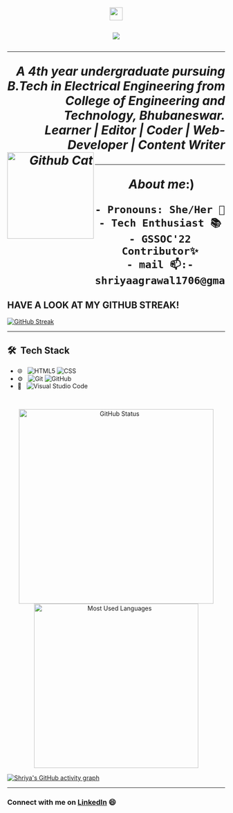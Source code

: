 <h1 align="center"><img src="https://media.giphy.com/media/CV8n4vC6r9b5J3JZd9/giphy.gif" width="30px"> 
 <p align="center">
    <img src="https://readme-typing-svg.herokuapp.com?font=&color=%239BC3A7&size=31&center=true&lines=Hey!I+am+Shriya+Agrawal"/>
</p>
<hr>
 
<p align="right">

  <em>
    A 4th year undergraduate pursuing B.Tech in Electrical Engineering from College of Engineering and Technology, Bhubaneswar. <br>
     <b>Learner | Editor | Coder | Web-Developer | Content Writer </b> <br>
   <img align="left" width=200px alt="Github Cat" src="https://myoctocat.com/assets/images/base-octocat.svg" />
    
  </em>
</p>
 
<hr>

  &nbsp;**_About me_**:)<br>
  ```
  - Pronouns: She/Her 👧
  - Tech Enthusiast 📚
  - GSSOC'22 Contributor✨
  - mail 📫:- shriyaagrawal1706@gmail.com
 
  ```
  
  ## HAVE A LOOK AT MY GITHUB STREAK!
  
  [![GitHub Streak](https://github-readme-streak-stats.herokuapp.com?user=SHRIYA1706&theme=dracula&date_format=M%20j%5B%2C%20Y%5D)](https://git.io/streak-stats)

<hr>
  
## 🛠 &nbsp;Tech Stack


- 🌐 &nbsp;
  ![HTML5](https://img.shields.io/badge/-HTML5-333333?style=flat&logo=HTML5)
  ![CSS](https://img.shields.io/badge/-CSS-333333?style=flat&logo=CSS3&logoColor=1572B6)
  <!---[React](https://img.shields.io/badge/-React-333333?style=flat&logo=react) --->
- ⚙️ &nbsp;
  ![Git](https://img.shields.io/badge/-Git-333333?style=flat&logo=git)
  ![GitHub](https://img.shields.io/badge/-GitHub-333333?style=flat&logo=github)
- 🔧 &nbsp;
  ![Visual Studio Code](https://img.shields.io/badge/-Visual%20Studio%20Code-333333?style=flat&logo=visual-studio-code&logoColor=007ACC)

<br/>

<p align="center">
<!---<i><b><h2> GitHub Stats...📈  </b></i></h2>--->
<img src="https://github-readme-stats.vercel.app/api?username=SHRIYA1706&count_private=true&show_icons=true&theme=radical" alt="GitHub Status" width="450px">
<img src = "https://github-readme-stats.vercel.app/api/top-langs/?username=SHRIYA1706&show_icons=true&layout=compact&theme=radical" alt="Most Used Languages" width="380px">
</p>
  
[![Shriya's GitHub activity graph](https://activity-graph.herokuapp.com/graph?username=SHRIYA1706&theme=radical)](https://git.io/SHRIYA1706)
   <br />


<hr>

### Connect with me on [LinkedIn](https://www.linkedin.com/in/shriya-agrawal-5a660a187) 😄
 
